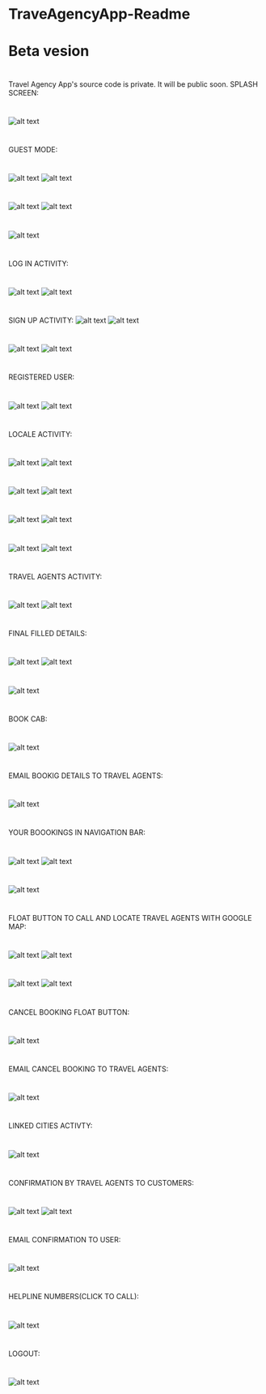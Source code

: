 # TraveAgencyApp-Readme
# Beta vesion
#
Travel Agency App's source code is private. It will be public soon.
SPLASH SCREEN:
#
![alt text](screenshots/1.png "Main")
#
GUEST MODE:
#
![alt text](screenshots/2.png "Main")
![alt text](screenshots/3.png "Main")
#
![alt text](screenshots/4.png "Main")
![alt text](screenshots/5.png "Main")
#
![alt text](screenshots/6.png "Main")
#
LOG IN ACTIVITY:
#
![alt text](screenshots/7.png "Main")
![alt text](screenshots/8.png "Main")
#
SIGN UP ACTIVITY:
![alt text](screenshots/9.png "Main")
![alt text](screenshots/10.png "Main")
#
![alt text](screenshots/11.png "Main")
![alt text](screenshots/12.png "Main")
#
REGISTERED USER:
#
![alt text](screenshots/13.png "Main")
![alt text](screenshots/14.png "Main")
#
LOCALE ACTIVITY:
#
![alt text](screenshots/15.png "Main")
![alt text](screenshots/16.png "Main")
#
![alt text](screenshots/17.png "Main")
![alt text](screenshots/18.png "Main")
#
![alt text](screenshots/19.png "Main")
![alt text](screenshots/21.png "Main")
#
![alt text](screenshots/22.png "Main")
![alt text](screenshots/23.png "Main")
#
TRAVEL AGENTS ACTIVITY:
#
![alt text](screenshots/24.png "Main")
![alt text](screenshots/25.png "Main")
#
FINAL FILLED DETAILS:
#
![alt text](screenshots/26.png "Main")
![alt text](screenshots/27.png "Main")
#
![alt text](screenshots/28.png "Main")
#
BOOK CAB:
#
![alt text](screenshots/29.png "Main")
#
EMAIL BOOKIG DETAILS TO TRAVEL AGENTS:
#
![alt text](screenshots/30.png "Main")
#
YOUR BOOOKINGS IN NAVIGATION BAR:
#
![alt text](screenshots/31.png "Main")
![alt text](screenshots/32.png "Main")
#
![alt text](screenshots/33.png "Main")
#
FLOAT BUTTON TO CALL AND LOCATE TRAVEL AGENTS WITH GOOGLE MAP:
#
![alt text](screenshots/34.png "Main")
![alt text](screenshots/35.png "Main")
#
![alt text](screenshots/36.png "Main")
![alt text](screenshots/37.png "Main")
#
CANCEL BOOKING FLOAT BUTTON:
#
![alt text](screenshots/38.png "Main")
#
EMAIL CANCEL BOOKING TO TRAVEL AGENTS:  
#
![alt text](screenshots/39.png "Main")
#
LINKED CITIES ACTIVTY:
#
![alt text](screenshots/41.png "Main")
#
CONFIRMATION BY TRAVEL AGENTS TO CUSTOMERS:
#
![alt text](screenshots/42.png "Main")
![alt text](screenshots/43.png "Main")
#
EMAIL CONFIRMATION TO USER:
#
![alt text](screenshots/44.png "Main")
#
HELPLINE NUMBERS(CLICK TO CALL):
#
![alt text](screenshots/45.png "Main")
#
LOGOUT:
#
![alt text](screenshots/46.png "Main")
#
